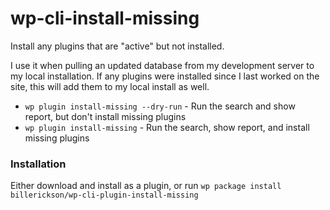 # wp-cli-install-missing
Install any plugins that are "active" but not installed. 

I use it when pulling an updated database from my development server to my local installation. If any plugins were installed since I last worked on the site, this will add them to my local install as well.

* `wp plugin install-missing --dry-run` - Run the search and show report, but don't install missing plugins
* `wp plugin install-missing` - Run the search, show report, and install missing plugins

### Installation

Either download and install as a plugin, or run `wp package install billerickson/wp-cli-plugin-install-missing`
